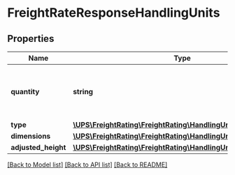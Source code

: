 # FreightRateResponseHandlingUnits

## Properties
Name | Type | Description | Notes
------------ | ------------- | ------------- | -------------
**quantity** | **string** | Handling Unit Quantity for Density based rating. | 
**type** | [**\UPS\FreightRating\FreightRating\HandlingUnitsType**](HandlingUnitsType.md) |  | 
**dimensions** | [**\UPS\FreightRating\FreightRating\HandlingUnitsDimensions**](HandlingUnitsDimensions.md) |  | 
**adjusted_height** | [**\UPS\FreightRating\FreightRating\HandlingUnitsAdjustedHeight**](HandlingUnitsAdjustedHeight.md) |  | 

[[Back to Model list]](../../README.md#documentation-for-models) [[Back to API list]](../../README.md#documentation-for-api-endpoints) [[Back to README]](../../README.md)

